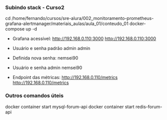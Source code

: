 
### Subindo stack - Curso2

cd /home/fernando/cursos/sre-alura/002_monitoramento-prometheus-grafana-alertmanager/materiais_aulas/aula_01/conteudo_01
docker-compose up -d


- Grafana acessível:
http://192.168.0.110:3000
<http://192.168.0.110:3000>


- Usuário e senha padrão
admin
admin

- Definida nova senha:
nemsei90

- Usuário e senha
admin
nemsei90


- Endpoint das métricas:
http://192.168.0.110/metrics
<http://192.168.0.110/metrics>




### Outros comandos úteis

docker container start mysql-forum-api
docker container start redis-forum-api